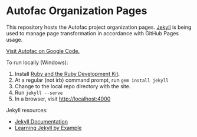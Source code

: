 # Autofac Organization Pages

This repository hosts the Autofac project organization pages. [Jekyll](https://github.com/mojombo/jekyll) is being used to manage page transformation in accordance with GitHub Pages usage.

[Visit Autofac on Google Code.](https://autofac.googlecode.com)

To run locally (Windows):

  1. Install [Ruby and the Ruby Development Kit](http://rubyinstaller.org/downloads/).
  1. At a regular (not irb) command prompt, run `gem install jekyll`
  1. Change to the local repo directory with the site.
  1. Run `jekyll --serve`
  1. In a browser, visit [http://localhost:4000](http://localhost:4000)

Jekyll resources:
  * [Jekyll Documentation](https://github.com/mojombo/jekyll/wiki)
  * [Learning Jekyll by Example](http://www.andrewmunsell.com/tutorials/jekyll-by-example/)